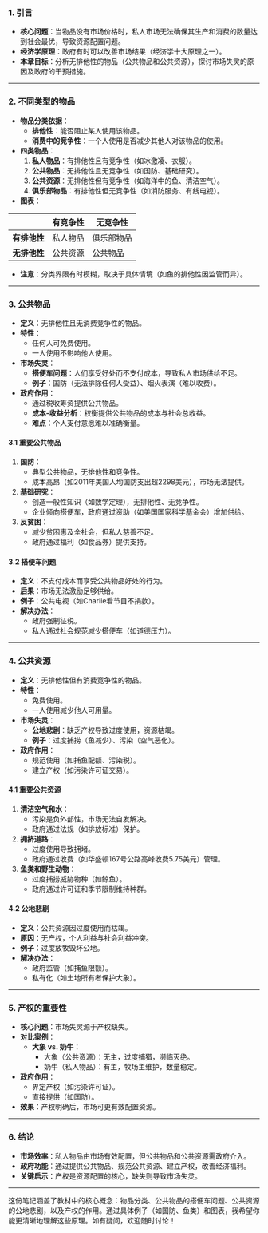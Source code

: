 ### 1. 引言
- **核心问题**：当物品没有市场价格时，私人市场无法确保其生产和消费的数量达到社会最优，导致资源配置问题。
- **经济学原理**：政府有时可以改善市场结果（经济学十大原理之一）。
- **本章目标**：分析无排他性的物品（公共物品和公共资源），探讨市场失灵的原因及政府的干预措施。

---

### 2. 不同类型的物品
- **物品分类依据**：
  - **排他性**：能否阻止某人使用该物品。
  - **消费中的竞争性**：一个人使用是否减少其他人对该物品的使用。
- **四类物品**：
  1. **私人物品**：有排他性且有竞争性（如冰激凌、衣服）。
  2. **公共物品**：无排他性且无竞争性（如国防、基础研究）。
  3. **公共资源**：无排他性但有竞争性（如海洋中的鱼、清洁空气）。
  4. **俱乐部物品**：有排他性但无竞争性（如消防服务、有线电视）。
- **图表**：

|              | **有竞争性**    | **无竞争性**    |
|---------------|-----------------|-----------------|
| **有排他性** | 私人物品        | 俱乐部物品      |
| **无排他性** | 公共资源        | 公共物品        |

- **注意**：分类界限有时模糊，取决于具体情境（如鱼的排他性因监管而异）。

---

### 3. 公共物品
- **定义**：无排他性且无消费竞争性的物品。
- **特性**：
  - 任何人可免费使用。
  - 一人使用不影响他人使用。
- **市场失灵**：
  - **搭便车问题**：人们享受好处而不支付成本，导致私人市场供给不足。
  - **例子**：国防（无法排除任何人受益）、烟火表演（难以收费）。
- **政府作用**：
  - 通过税收筹资提供公共物品。
  - **成本-收益分析**：权衡提供公共物品的成本与社会总收益。
  - **难点**：个人支付意愿难以准确衡量。

#### 3.1 重要公共物品
1. **国防**：
   - 典型公共物品，无排他性和竞争性。
   - 成本高昂（如2011年美国人均国防支出超2298美元），市场无法提供。
2. **基础研究**：
   - 创造一般性知识（如数学定理），无排他性、无竞争性。
   - 企业倾向搭便车，政府通过资助（如美国国家科学基金会）增加供给。
3. **反贫困**：
   - 减少贫困惠及全社会，但私人慈善不足。
   - 政府通过福利（如食品券）提供支持。

#### 3.2 搭便车问题
- **定义**：不支付成本而享受公共物品好处的行为。
- **后果**：市场无法激励足够供给。
- **例子**：公共电视（如Charlie看节目不捐款）。
- **解决办法**：
  - 政府强制征税。
  - 私人通过社会规范减少搭便车（如道德压力）。

---

### 4. 公共资源
- **定义**：无排他性但有消费竞争性的物品。
- **特性**：
  - 免费使用。
  - 一人使用减少他人可用量。
- **市场失灵**：
  - **公地悲剧**：缺乏产权导致过度使用，资源枯竭。
  - **例子**：过度捕捞（鱼减少）、污染（空气恶化）。
- **政府作用**：
  - 规范使用（如捕鱼配额、污染税）。
  - 建立产权（如污染许可证交易）。

#### 4.1 重要公共资源
1. **清洁空气和水**：
   - 污染是负外部性，市场无法自发解决。
   - 政府通过法规（如排放标准）保护。
2. **拥挤道路**：
   - 过度使用导致拥堵。
   - 政府通过收费（如华盛顿167号公路高峰收费5.75美元）管理。
3. **鱼类和野生动物**：
   - 过度捕捞威胁物种（如鲸鱼）。
   - 政府通过许可证和季节限制维持种群。

#### 4.2 公地悲剧
- **定义**：公共资源因过度使用而枯竭。
- **原因**：无产权，个人利益与社会利益冲突。
- **例子**：过度放牧毁坏公地。
- **解决办法**：
  - 政府监管（如捕鱼限额）。
  - 私有化（如土地所有者保护大象）。

---

### 5. 产权的重要性
- **核心问题**：市场失灵源于产权缺失。
- **对比案例**：
  - **大象 vs. 奶牛**：
    - 大象（公共资源）：无主，过度捕猎，濒临灭绝。
    - 奶牛（私人物品）：有主，牧场主维护，数量稳定。
- **政府作用**：
  - 界定产权（如污染许可证）。
  - 直接提供（如国防）。
- **效果**：产权明确后，市场可更有效配置资源。

---

### 6. 结论
- **市场效率**：私人物品由市场有效配置，但公共物品和公共资源需政府介入。
- **政府功能**：通过提供公共物品、规范公共资源、建立产权，改善经济福利。
- **关键启示**：产权是资源配置的核心，缺失则导致市场失灵。

---

这份笔记涵盖了教材中的核心概念：物品分类、公共物品的搭便车问题、公共资源的公地悲剧，以及产权的作用。通过具体例子（如国防、鱼类）和图表，我希望你能更清晰地理解这些原理。如有疑问，欢迎随时讨论！